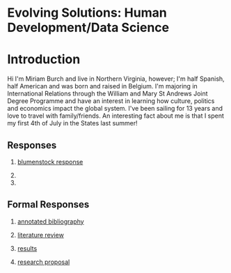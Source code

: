 # Evolving Solutions: Human Development/Data Science

# Introduction 

Hi I'm Miriam Burch and live in Northern Virginia, however; I'm half Spanish, half American and was born and raised in Belgium.  I'm majoring in International Relations through the William and Mary St Andrews Joint Degree Programme and have an interest in learning how culture, politics and economics impact the global system.  I've been sailing for 13 years and love to travel with family/friends. An interesting fact about me is that I spent my first 4th of July in the States last summer!

##  Responses

1. [blumenstock response](blumenstock.html)

2. 

3. 

## Formal Responses

1. [annotated bibliography](annotatedbibliography.html)

2. [literature review](literaturereview.html)

3. [results](results.html)

4. [research proposal](researchproposal.html)
